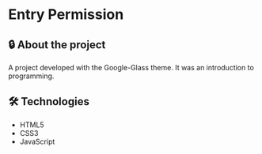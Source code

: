 <h1>Entry Permission</h1>

<h2>🔒 About the project</h2>
<p>A project developed with the Google-Glass theme.
It was an introduction to programming.</p>

<h2>🛠️ Technologies</h2>
<ul>
<li>HTML5</li>
<li>CSS3</li>
<li>JavaScript</li>
</ul>
